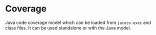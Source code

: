 # Coverage

Java code coverage model which can be loaded from ``jacoco.exec`` and class files. 
It can be used standalone or with the Java model.

